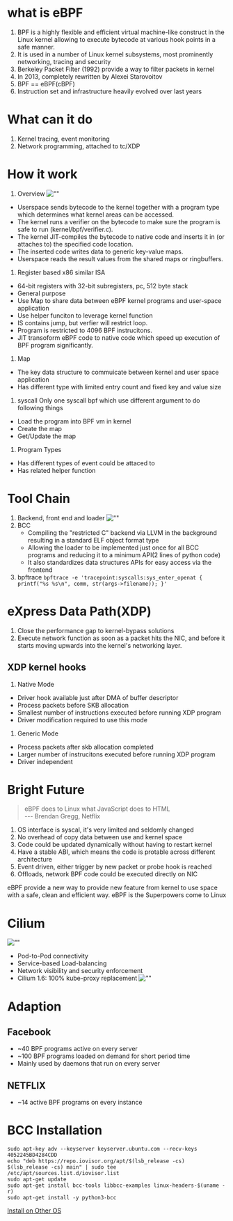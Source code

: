 # what is eBPF
1. BPF is a highly flexible and efficient virtual machine-like construct in the 
   Linux kernel allowing to execute bytecode at various hook points in a safe manner. 
1. It is used in a number of Linux kernel subsystems, most prominently networking, 
   tracing and security
1. Berkeley Packet Filter (1992) provide a way to filter packets in kernel
1. In 2013, completely rewritten by Alexei Starovoitov
1. BPF == eBPF(cBPF)
1. Instruction set and infrastructure heavily evolved over last years
   
# What can it do
1. Kernel tracing, event monitoring
1. Network programming, attached to tc/XDP

# How it work
1. Overview
![""](pictures/bpf_runtime_internals.jpg)
- Userspace sends bytecode to the kernel together with a program type which 
  determines what kernel areas can be accessed.
- The kernel runs a verifier on the bytecode to make sure the program is safe to 
  run (kernel/bpf/verifier.c).
- The kernel JIT-compiles the bytecode to native code and inserts it in (or attaches 
  to) the specified code location.
- The inserted code writes data to generic key-value maps.
- Userspace reads the result values from the shared maps or ringbuffers.
1. Register based x86 similar ISA
- 64-bit registers with 32-bit subregisters, pc, 512 byte stack
- General purpose
- Use Map to share data between eBPF kernel programs and user-space 
  application
- Use helper funciton to leverage kernel function
- IS contains jump, but verfier will restrict loop.
- Program is restricted to 4096 BPF instrucitons.
- JIT transoform eBPF code to native code which speed up execution of BPF
  program significantly.
1. Map
- The key data structure to commuicate between kernel and user space application
- Has different type with limited entry count and fixed key and value size
1. syscall
Only one syscall bpf which use different argument to do following things
- Load the program into BPF vm in kernel
- Create the map 
- Get/Update the map
1. Program Types
- Has different types of event could be attaced to 
- Has related helper function 

# Tool Chain
1. Backend, front end and loader
![""](pictures/ebpf-bcc.jpg)
1. BCC
   - Compiling the "restricted C" backend via LLVM in the background resulting 
     in a standard ELF object format type
   - Allowing the loader to be implemented just once for all BCC programs and 
     reducing it to a minimum API(2 lines of python code)
   - It also standardizes data structures APIs for easy access via the frontend 
1. bpftrace
`bpftrace -e 'tracepoint:syscalls:sys_enter_openat { printf("%s %s\n", comm, str(args->filename)); }'`

# eXpress Data Path(XDP)
1. Close the performance gap to kernel-bypass solutions
1. Execute network function as soon as a packet hits the NIC, and before it
   starts moving upwards into the kernel's networking layer.

## XDP kernel hooks
1. Native Mode 
- Driver hook available just after DMA of buffer descriptor
- Process packets before SKB allocation
- Smallest number of instructions executed before running XDP program
- Driver modification required to use this mode
1. Generic Mode
- Process packets after skb allocation completed
- Larger number of instrucitons executed before running XDP program
- Driver independent

# Bright Future
> eBPF does to Linux what JavaScript does to HTML   
>                                       --- Brendan Gregg, Netflix

1. OS interface is syscal, it's very limited and seldomly changed
1. No overhead of copy data between use and kernel space
1. Code could be updated dynamically without having to restart kernel
1. Have a stable ABI, which means the code is protable across different 
   architecture
1. Event driven, either trigger by new packet or probe hook is reached
1. Offloads, network BPF code could be executed directly on NIC 

eBPF provide a new way to provide new feature from kernel to use space with a 
safe, clean and efficient way. eBPF is the Superpowers come to Linux

# Cilium
![""](pictures/cilium_bpf.png)
- Pod-to-Pod connectivity
- Service-based Load-balancing
- Network visibility and security enforcement
- Cilium 1.6: 100% kube-proxy replacement
![""](pictures/cilium_kubeproxy.png)

# Adaption
## Facebook
- ~40 BPF programs active on every server
- ~100 BPF programs loaded on demand for short period time
- Mainly used by daemons that run on every server
## NETFLIX
- ~14 active BPF programs on every instance

# BCC Installation
```shell
sudo apt-key adv --keyserver keyserver.ubuntu.com --recv-keys 4052245BD4284CDD
echo "deb https://repo.iovisor.org/apt/$(lsb_release -cs) $(lsb_release -cs) main" | sudo tee /etc/apt/sources.list.d/iovisor.list
sudo apt-get update
sudo apt-get install bcc-tools libbcc-examples linux-headers-$(uname -r)
sudo apt-get install -y python3-bcc
```
[Install on Other OS](https://github.com/iovisor/bcc/blob/master/INSTALL.md)
